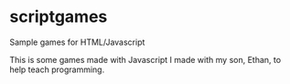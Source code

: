 # scriptgames
Sample games for HTML/Javascript

This is some games made with Javascript I made with my son, Ethan, to help teach programming.
